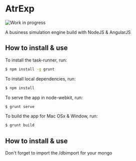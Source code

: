 # AtrExp
![Work in progress](http://img.shields.io/badge/work_in-progress-lightgray.svg)

A business simulation engine build with NodeJS &amp; AngularJS

## How to install & use

To install the task-runner, run:

```sh
$ npm install -g grunt
```

To install local dependencies, run:

```sh
$ npm install
```

To serve the app in node-webkit, run:

```sh
$ grunt serve
```

To build the app for Mac OSx & Window, run:

```sh
$ grunt build
```

## How to install & use
Don't forget to import the /dbimport for your mongo